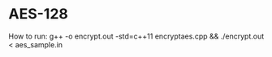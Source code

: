 # AES-128

How to run:
g++ -o encrypt.out -std=c++11 encryptaes.cpp && ./encrypt.out < aes_sample.in
